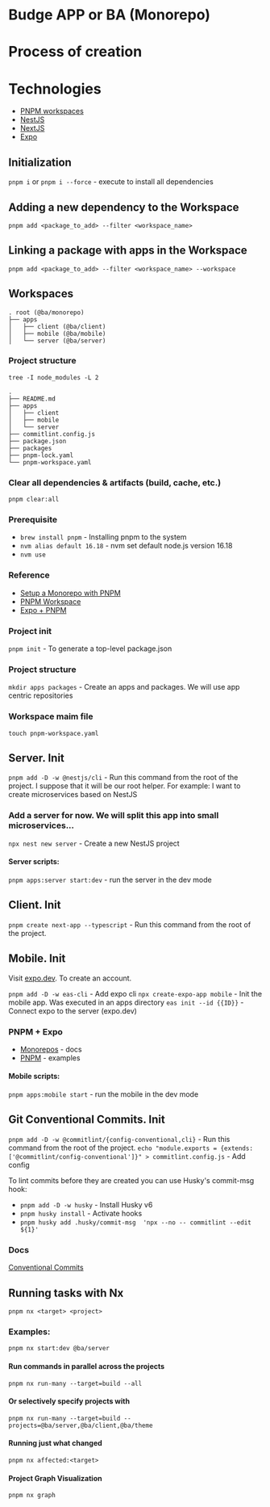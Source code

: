 # Budge APP or BA (Monorepo)

# Process of creation

# Technologies

- [PNPM workspaces](https://pnpm.io/workspaces)
- [NestJS](https://docs.nestjs.com/)
- [NextJS](https://nextjs.org/)
- [Expo](https://docs.expo.dev/)

## Initialization

`pnpm i` or `pnpm i --force` - execute to install all dependencies

## Adding a new dependency to the Workspace

`pnpm add <package_to_add> --filter <workspace_name>`

## Linking a package with apps in the Workspace

`pnpm add <package_to_add> --filter <workspace_name> --workspace`

## Workspaces

```
. root (@ba/monorepo)
├── apps
│   ├── client (@ba/client)
│   ├── mobile (@ba/mobile)
│   └── server (@ba/server)
```

### Project structure

`tree -I node_modules -L 2`

```
.
├── README.md
├── apps
│   ├── client
│   ├── mobile
│   └── server
├── commitlint.config.js
├── package.json
├── packages
├── pnpm-lock.yaml
└── pnpm-workspace.yaml
```

### Clear all dependencies & artifacts (build, cache, etc.)

`pnpm clear:all`

### Prerequisite

- `brew install pnpm` - Installing pnpm to the system
- `nvm alias default 16.18` - nvm set default node.js version 16.18
- `nvm use`

### Reference

- [Setup a Monorepo with PNPM](https://dev.to/nx/setup-a-monorepo-with-pnpm-workspaces-and-speed-it-up-with-nx-1eem)
- [PNPM Workspace](https://pnpm.io/workspaces)
- [Expo + PNPM](https://github.com/byCedric/expo-monorepo-benchmark/tree/main/pnpm-v7)

### Project init

`pnpm init` - To generate a top-level package.json

### Project structure

`mkdir apps packages` - Create an apps and packages. We will use app centric repositories

### Workspace maim file

`touch pnpm-workspace.yaml`

## Server. Init

`pnpm add -D -w @nestjs/cli` - Run this command from the root of the project. I suppose that it will be our root helper. For example: I want to create microservices based on NestJS

### Add a server for now. We will split this app into small microservices...

`npx nest new server` - Create a new NestJS project

#### Server scripts:

`pnpm apps:server start:dev` - run the server in the dev mode

## Client. Init

`pnpm create next-app --typescript` - Run this command from the root of the project.

## Mobile. Init

Visit [expo.dev](https://expo.dev/). To create an account.

`pnpm add -D -w eas-cli` - Add expo cli
`npx create-expo-app mobile` - Init the mobile app. Was executed in an apps directory
`eas init --id {{ID}}` - Connect expo to the server (expo.dev)

### PNPM + Expo

- [Monorepos](https://docs.expo.dev/guides/monorepos/) - docs
- [PNPM](https://github.com/byCedric/expo-monorepo-benchmark) - examples

#### Mobile scripts:

`pnpm apps:mobile start` - run the mobile in the dev mode

## Git Conventional Commits. Init

`pnpm add -D -w @commitlint/{config-conventional,cli}` - Run this command from the root of the project.
`echo "module.exports = {extends: ['@commitlint/config-conventional']}" > commitlint.config.js` - Add config

To lint commits before they are created you can use Husky's commit-msg hook:

- `pnpm add -D -w husky` - Install Husky v6
- `pnpm husky install` - Activate hooks
- `pnpm husky add .husky/commit-msg  'npx --no -- commitlint --edit ${1}'`

### Docs

[Conventional Commits](https://www.conventionalcommits.org/en/v1.0.0/)

## Running tasks with Nx

`pnpm nx <target> <project>`

### Examples:

`pnpm nx start:dev @ba/server`

#### Run commands in parallel across the projects

`pnpm nx run-many --target=build --all`

#### Or selectively specify projects with

`pnpm nx run-many --target=build --projects=@ba/server,@ba/client,@ba/theme`

#### Running just what changed

`pnpm nx affected:<target>`

#### Project Graph Visualization

`pnpm nx graph`
